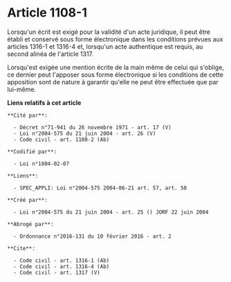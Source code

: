 # Article 1108-1

Lorsqu'un écrit est exigé pour la validité d'un acte juridique, il peut être établi et conservé sous forme électronique dans
les conditions prévues aux articles 1316-1 et 1316-4 et, lorsqu'un acte authentique est requis, au second alinéa de l'article
1317. 

Lorsqu'est exigée une mention écrite de la main même de celui qui s'oblige, ce dernier peut l'apposer sous forme électronique
si les conditions de cette apposition sont de nature à garantir qu'elle ne peut être effectuée que par lui-même.

**Liens relatifs à cet article**

	**Cité par**:

	  - Décret n°71-941 du 26 novembre 1971 - art. 17 (V)
	  - Loi n°2004-575 du 21 juin 2004 - art. 26 (V)
	  - Code civil - art. 1108-2 (Ab)

	**Codifié par**:

	  - Loi n°1804-02-07

	**Liens**:

	  - SPEC_APPLI: Loi n°2004-575 2004-06-21 art. 57, art. 58

	**Créé par**:

	  - Loi n°2004-575 du 21 juin 2004 - art. 25 () JORF 22 juin 2004

	**Abrogé par**:

	  - Ordonnance n°2016-131 du 10 février 2016 - art. 2

	**Cite**:

	  - Code civil - art. 1316-1 (Ab)
	  - Code civil - art. 1316-4 (Ab)
	  - Code civil - art. 1317 (V)
